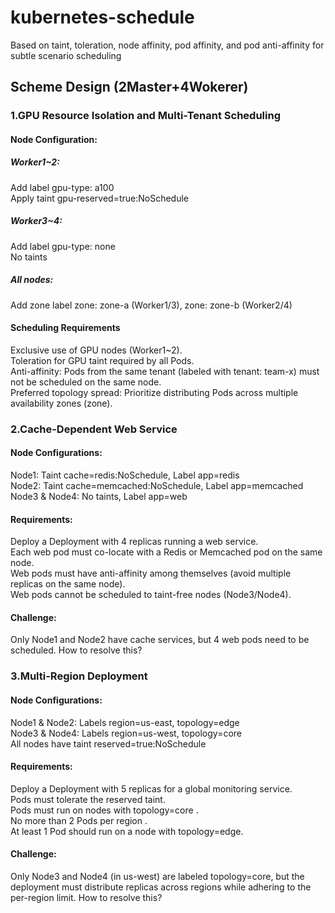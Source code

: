 # kubernetes-schedule
Based on taint, toleration, node affinity, pod affinity, and pod anti-affinity for subtle scenario scheduling

## Scheme Design (2Master+4Wokerer)
### 1.GPU Resource Isolation and Multi-Tenant Scheduling
#### Node Configuration:
##### Worker1~2:
  Add label gpu-type: a100  
  Apply taint gpu-reserved=true:NoSchedule
##### Worker3~4:
  Add label gpu-type: none  
  No taints
##### All nodes:
  Add zone label zone: zone-a (Worker1/3), zone: zone-b (Worker2/4)
#### Scheduling Requirements
  Exclusive use of GPU nodes (Worker1~2).  
  Toleration for GPU taint required by all Pods.  
  Anti-affinity: Pods from the same tenant (labeled with tenant: team-x) must not be scheduled on the same node.  
  Preferred topology spread: Prioritize distributing Pods across multiple availability zones (zone).
### 2.Cache-Dependent Web Service
#### Node Configurations:
Node1: Taint cache=redis:NoSchedule, Label app=redis  
Node2: Taint cache=memcached:NoSchedule, Label app=memcached  
Node3 & Node4: No taints, Label app=web  
#### Requirements:
Deploy a Deployment with 4 replicas running a web service.  
Each web pod must co-locate with a Redis or Memcached pod on the same node.  
Web pods must have anti-affinity among themselves (avoid multiple replicas on the same node).  
Web pods cannot be scheduled to taint-free nodes (Node3/Node4).
#### Challenge:
Only Node1 and Node2 have cache services, but 4 web pods need to be scheduled. How to resolve this?

### 3.Multi-Region Deployment 
#### Node Configurations:
Node1 & Node2: Labels region=us-east, topology=edge  
Node3 & Node4: Labels region=us-west, topology=core  
All nodes have taint reserved=true:NoSchedule  
#### Requirements:
Deploy a Deployment with 5 replicas for a global monitoring service.  
Pods must tolerate the reserved taint.  
Pods must run on nodes with topology=core .  
No more than 2 Pods per region .  
At least 1 Pod should run on a node with topology=edge.
#### Challenge:
Only Node3 and Node4 (in us-west) are labeled topology=core, but the deployment must distribute replicas across regions while adhering to the per-region limit. How to resolve this?


 
